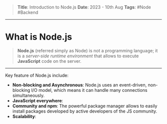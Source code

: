 > **Title**: Introduction to Node.js
> **Date**: 2023 - 10th Aug
> **Tags**: #Node #Backend
---
# What is Node.js
>**Node.js** (referred simply as Node) is not a programming language; it is a *server-side runtime environment* that allows to execute **JavaScript** code on the server.  
___
Key feature of Node.js include:
- **Non-blocking and Asynchronous**: Node.js uses an event-driven, non-blocking I/O model, which means it can handle many connections simultaneously.
- **JavaScript everywhere**:
- **Community and npm**: The powerful package manager allows to easily install packages developed by active developers of the JS community.
- **Scalability**: